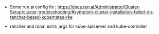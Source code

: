 - Some run.ai config fix :  https://docs.run.ai/Administrator/Cluster-Setup/cluster-troubleshooting/#symptom-cluster-installation-failed-on-rancher-based-kubernetes-rke

- rancher and runai 
    extra_args for kube-apiserver and kube-controller
